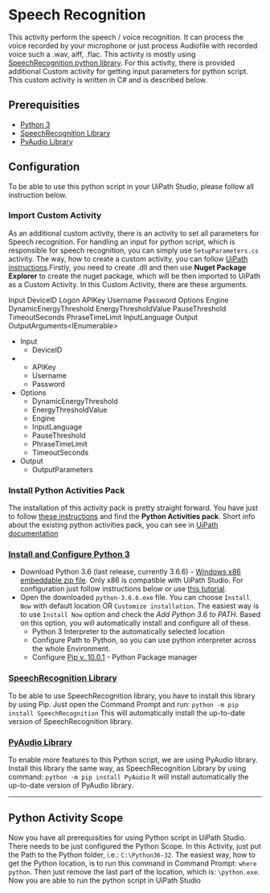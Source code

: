 # Speech Recognition
This activity perform the speech / voice recognition. It can process the voice recorded by your microphone or just process Audiofile with recorded voice such a .wav, aiff, .flac. This activity is mostly using [SpeechRecognition python library](https://pypi.org/project/SpeechRecognition/). For this activity, there is provided additional Custom activity for getting input parameters for python script. This custom activity is written in C# and is described below. 

## Prerequisities
- [Python 3](https://www.python.org/downloads/)
- [SpeechRecognition Library](https://pypi.org/project/SpeechRecognition/)
- [PyAudio Library](https://pypi.org/project/PyAudio/)

## Configuration
To be able to use this python script in your UiPath Studio, please follow all instruction below.

### Import Custom Activity
As an additional custom activity, there is an activity to set all parameters for Speech recognition. For handling an input for python script, which is responsible for speech recognition, you can simply use `SetupParameters.cs` activity. The way, how to create a custom activity, you can follow [UiPath instructions](https://activities.uipath.com/docs/creating-a-custom-activity).Firstly, you need to create .dll and then use <b>Nuget Package Explorer</b> to create the nuget package, which will be then imported to UiPath as a Custom Activity. In this Custom Activity, there are these arguments.

Input
    DeviceID<string>
Logon
    APIKey<string>
    Username<string>
    Password<string>
Options
    Engine<string>
    DynamicEnergyThreshold<Boolean>
    EnergyThresholdValue<Int32>
    PauseThreshold<double>
    TimeoutSeconds<double>
    PhraseTimeLimit<double>
    InputLanguage<string>
Output
    OutputArguments<IEnumerable<object>>
<ul>
    <li>Input
        <ul>
            <li>DeviceID</li>
        </ul>
    </li>    
    <li>
        <ul>
            <li>APIKey</li>
            <li>Username</li>
            <li>Password</li>
        </ul>
    </li>
    <li>Options
        <ul>
            <li>DynamicEnergyThreshold</li>
            <li>EnergyThresholdValue</li>
            <li>Engine</li>
            <li>InputLanguage</li>
            <li>PauseThreshold</li>
            <li>PhraseTimeLimit</li>
            <li>TimeoutSeconds</li>
        </ul>
    </li>
    <li>Output
        <ul>
            <li>OutputParameters</li>
        </ul>    
    </li>
</ul>   


### Install Python Activities Pack
The installation of this activity pack is pretty straight forward. You have just to follow [these instructions](https://studio.uipath.com/v2017.1/docs/managing-activities-packages) and find the <b>Python Activities pack</b>. Short info about the existing python activities pack, you can see in [UiPath documentation](https://activities.uipath.com/docs/about-the-python-activities-pack)


### [Install and Configure Python 3](https://www.python.org/)
- Download Python 3.6 (last release, currently 3.6.6) - [Windows x86 embeddable zip file](https://www.python.org/ftp/python/3.6.6/python-3.6.6.exe). Only x86 is compatible with UiPath Studio. For configuration just follow instructions below or use [this tutorial](https://github.com/BurntSushi/nfldb/wiki/Python-&-pip-Windows-installation).
- Open the downloaded `python-3.6.6.exe` file. You can choose `Install Now` with default location OR `Customize installation`. The easiest way is to use `Install Now` option and check the <i>Add Python 3.6 to PATH</i>. Based on this option, you will automatically install and configure all of these.
    - Python 3 Interpreter to the automatically selected location
    - Configure Path to Python, so you can use python interpreter across the whole Environment.
    - Configure [Pip v. 10.0.1](https://en.wikipedia.org/wiki/Pip_(package_manager)) - Python Package manager


### [SpeechRecognition Library](https://pypi.org/project/SpeechRecognition/)
To be able to use SpeechRecognition library, you have to install this library by using Pip. Just open the Command Prompt and run:
`python -m pip install SpeechRecognition`
This will automatically install the up-to-date version of SpeechRecognition library.


### [PyAudio Library](https://pypi.org/project/PyAudio/)
To enable more features to this Python script, we are using PyAudio library. Install this library the same way, as SpeechRecognition Library by using command:
`python -m pip install PyAudio`
It will install automatically the up-to-date version of PyAudio library.

---
## Python Activity Scope
Now you have all prerequisities for using Python script in UiPath Studio. There needs to be just configured the Python Scope. In this Activity, just put the Path to the Python folder, i.e.: `C:\Python36-32`. The easiest way, how to get the Python location, is to run this command in Command Prompt:
`where python`. Then just remove the last part of the location, which is: `\python.exe`. Now you are able to run the python script in UiPath Studio

